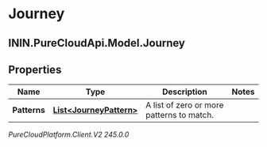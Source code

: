 # Journey

## ININ.PureCloudApi.Model.Journey

## Properties

|Name | Type | Description | Notes|
|------------ | ------------- | ------------- | -------------|
| **Patterns** | [**List&lt;JourneyPattern&gt;**](JourneyPattern) | A list of zero or more patterns to match. | |



_PureCloudPlatform.Client.V2 245.0.0_
